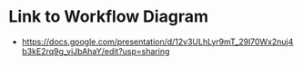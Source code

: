 # Link to Workflow Diagram
- https://docs.google.com/presentation/d/12v3ULhLyr9mT_29l70Wx2nuj4b3kE2rq9g_viJbAhaY/edit?usp=sharing